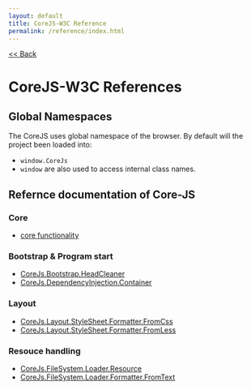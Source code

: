```yaml
---
layout: default
title: CoreJS-W3C Reference
permalink: /reference/index.html
---
```

[<< Back](#)

# CoreJS-W3C References

## Global Namespaces
The CoreJS uses global namespace of the browser. By default will
the project been loaded into:

* `window.CoreJs`
* `window` are also used to access internal class names.

## Refernce documentation of Core-JS

### Core

* [core functionality](reference/core.html)

### Bootstrap & Program start

* [CoreJs.Bootstrap.HeadCleaner](reference/BootStrap/HeadCleaner.html)
* [CoreJs.DependencyInjection.Container](reference/DependencyInjection/Container.html)

### Layout

* [CoreJs.Layout.StyleSheet.Formatter.FromCss](reference/Layout/StyleSheet/Formatter/FromCss.html)
* [CoreJs.Layout.StyleSheet.Formatter.FromLess](reference/Layout/StyleSheet/Formatter/FromLess.html)

### Resouce handling

* [CoreJs.FileSystem.Loader.Resource](reference/FileSystem/Loader/Resource.html)
* [CoreJs.FileSystem.Loader.Formatter.FromText](reference/FileSystem/Loade/Formatter/FromText)

